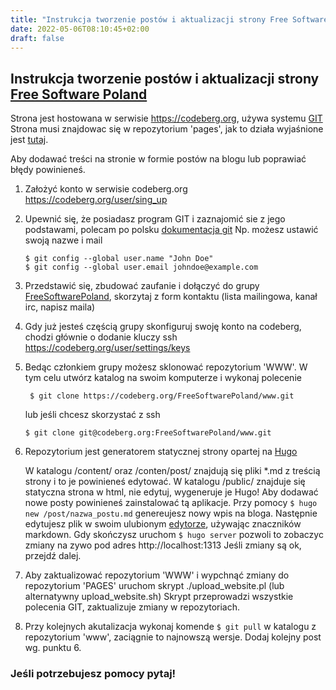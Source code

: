 ```yaml
---
title: "Instrukcja tworzenie postów i aktualizacji strony Free Software Poland"
date: 2022-05-06T08:10:45+02:00
draft: false
---
```


## Instrukcja tworzenie postów i aktualizacji strony [Free Software Poland](https://freesoftwarepoland.codeberg.page)

  Strona jest hostowana w serwisie https://codeberg.org, używa systemu [GIT](https://pl.wikipedia.org/wiki/Git_(oprogramowanie))
Strona musi znajdowac się w repozytorium 'pages', jak to działa wyjaśnione jest [tutaj](https://docs.codeberg.org/codeberg-pages/).

  Aby dodawać treści na stronie w formie postów na blogu lub poprawiać błędy powinieneś.

1. Założyć konto w serwisie codeberg.org https://codeberg.org/user/sing_up

2. Upewnić się, że posiadasz program GIT i zaznajomić sie z jego podstawami, polecam po polsku [dokumentacja git](https://git-scm.com/book/pl/v2)
   Np. możesz ustawić swoją nazwe i mail
   ```
   $ git config --global user.name "John Doe"
   $ git config --global user.email johndoe@example.com
    ```
   
3. Przedstawić się, zbudować zaufanie i dołączyć do grupy [FreeSoftwarePoland](https://codeberg.org/FreeSoftwarePoland), skorzytaj z form kontaktu (lista mailingowa, kanał irc, napisz maila)
   
4. Gdy już jesteś częścią grupy skonfiguruj swoję konto na codeberg, chodzi głównie o dodanie kluczy ssh https://codeberg.org/user/settings/keys

5. Bedąc członkiem grupy możesz sklonować repozytorium 'WWW'. W tym celu utwórz katalog na swoim komputerze i wykonaj polecenie
   ``` 
    $ git clone https://codeberg.org/FreeSoftwarePoland/www.git
    ```
    
    lub jeśli chcesz skorzystać z ssh
    
    ```
    $ git clone git@codeberg.org:FreeSoftwarePoland/www.git
    ```

6. Repozytorium jest generatorem statycznej strony opartej na [Hugo](https://gohugo.io/getting-started/quick-start/)
    
    W katalogu /content/ oraz /conten/post/  znajdują się pliki *.md  z treścią strony i to je powinieneś edytować.
    W katalogu /public/ znajduje się statyczna strona w html, nie edytuj, wygeneruje je Hugo!
    Aby dodawać nowe posty powinieneś zainstalować tą aplikacje.
    Przy pomocy ```$ hugo new /post/nazwa_postu.md``` genereujesz nowy wpis na bloga.
    Następnie edytujesz plik w swoim ulubionym [edytorze](https://www.gnu.org/software/emacs/), używając znaczników markdown.
    Gdy skończysz uruchom ```$ hugo server``` pozwoli to zobaczyc zmiany na zywo pod adres http://localhost:1313
    Jeśli zmiany są ok, przejdź dalej.

7. Aby zaktualizować repozytorium 'WWW' i wypchnąć zmiany do repozytorium 'PAGES' uruchom skrypt ./upload_website.pl (lub alternatywny upload_website.sh)
   Skrypt przeprowadzi wszystkie polecenia GIT, zaktualizuje zmiany w repozytoriach. 

8. Przy kolejnych akutalizacja wykonaj komende ```$ git pull``` w katalogu z repozytorium 'www', zaciągnie to najnowszą wersje.
   Dodaj kolejny post wg. punktu 6.
   
### Jeśli potrzebujesz pomocy pytaj!

